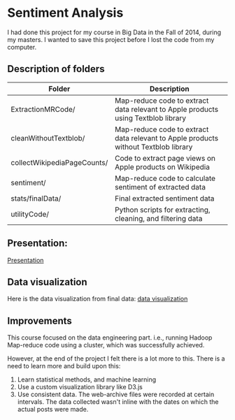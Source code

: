 # Sentiment Analysis

I had done this project for my course in Big Data in the Fall of 2014, during my masters. I wanted to save this project before I lost the code from my computer. 

## Description of folders

Folder | Description
-------|-------------
ExtractionMRCode/|Map-reduce code to extract data relevant to Apple products using Textblob library
cleanWithoutTextblob/|Map-reduce code to extract data relevant to Apple products without Textblob library
collectWikipediaPageCounts/|Code to extract page views on Apple products on Wikipedia
sentiment/|Map-reduce code to calculate sentiment of extracted data
stats/finalData/|Final extracted sentiment data
utilityCode/|Python scripts for extracting, cleaning, and filtering data


## Presentation:

[Presentation](https://github.com/codebleeder/Sentiment-analysis/blob/master/analysis%20of%20stock%20performance%20based%20on%20sentiment%20analysis.pdf)

## Data visualization

Here is the data visualization from final data: [data visualization](https://fusiontables.google.com/DataSource?docid=13KKVu3TX0F9R2hQOG6FbElf-KrPoFgSmOuxa1mPU#chartnew:id=3)

## Improvements

This course focused on the data engineering part. i.e., running Hadoop Map-reduce code using a cluster, which was successfully achieved. 

However, at the end of the project I felt there is a lot more to this. There is a need to learn more and build upon this:
1. Learn statistical methods, and machine learning
1. Use a custom visualization library like D3.js
1. Use consistent data. The web-archive files were recorded at certain intervals. The data collected wasn't inline with the dates on which the actual posts were made. 
